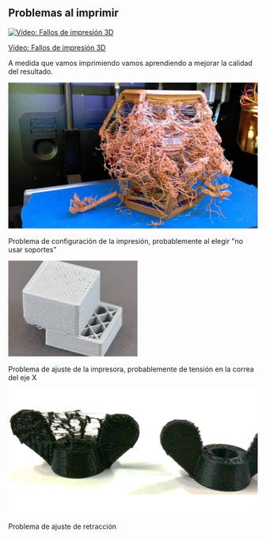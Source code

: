 ## Problemas al imprimir

[![Vídeo: Fallos de impresión 3D](https://img.youtube.com/vi/HSEIMJzSUuA/0.jpg)](https://youtu.be/HSEIMJzSUuA)

[Vídeo: Fallos de impresión 3D](https://youtu.be/HSEIMJzSUuA)


A medida que vamos imprimiendo vamos aprendiendo a mejorar la calidad del resultado.

![Fallo 0](./images/Fallo0.jpg)

Problema de configuración de la impresión, probablemente al elegir "no usar soportes"

![Fallo 1](./images/Fallo1.jpeg)

Problema de ajuste de la impresora, probablemente de tensión en la correa del eje X


![Fallo 2](./images/oozing_3D_printing.jpg)

Problema de ajuste de retracción

